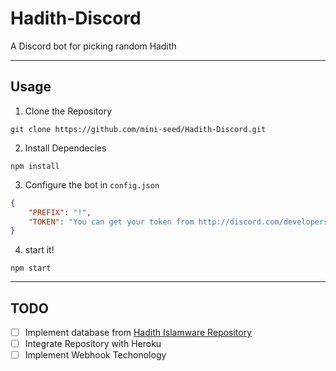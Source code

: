# Hadith-Discord
A Discord bot for picking random Hadith

---

## Usage
1. Clone the Repository
```
git clone https://github.com/mini-seed/Hadith-Discord.git
```
2. Install Dependecies
```
npm install
```
3. Configure the bot in `config.json`
```json
{
    "PREFIX": "!",
    "TOKEN": "You can get your token from http://discord.com/developers"
}
```
4. start it!
```
npm start
```

---

## TODO
- [ ] Implement database from [Hadith Islamware Repository](https://github.com/ceefour/hadith-islamware)
- [ ] Integrate Repository with Heroku
- [ ] Implement Webhook Techonology